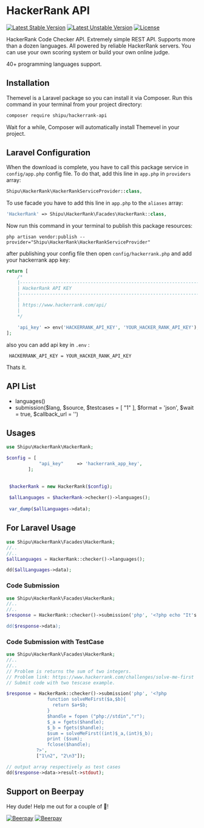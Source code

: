 # HackerRank API
[![Latest Stable Version](https://poser.pugx.org/shipu/hackerrank-api/v/stable)](https://packagist.org/packages/shipu/hackerrank-api)
[![Latest Unstable Version](https://poser.pugx.org/shipu/hackerrank-api/v/unstable)](https://packagist.org/packages/shipu/hackerrank-api)
[![License](https://poser.pugx.org/shipu/hackerrank-api/license)](https://packagist.org/packages/shipu/hackerrank-api)

HackerRank Code Checker API. Extremely simple REST API. Supports more than a dozen languages. All powered by reliable HackerRank servers. You can use your own scoring system or build your own online judge. 

40+ programming languages support.

## Installation

Themevel is a Laravel package so you can install it via Composer. Run this command in your terminal from your project directory:

```sh
composer require shipu/hackerrank-api
```

Wait for a while, Composer will automatically install Themevel in your project.

## Laravel Configuration

When the download is complete, you have to call this package service in `config/app.php` config file. To do that, add this line in `app.php` in `providers` array:

```php
Shipu\HackerRank\HackerRankServiceProvider::class,
```

To use facade you have to add this line in `app.php` to the `aliases` array:

```php
'HackerRank' => Shipu\HackerRank\Facades\HackerRank::class,
```

Now run this command in your terminal to publish this package resources:

```
php artisan vendor:publish --provider="Shipu\HackerRank\HackerRankServiceProvider"
```

after publishing your config file then open `config/hackerrank.php` and add your hackerrank app key:

```php
return [
    /*
    |--------------------------------------------------------------------------
    | HackerRank API KEY
    |--------------------------------------------------------------------------
    |
    | https://www.hackerrank.com/api/
    |
    */

    'api_key' => env('HACKERRANK_API_KEY', 'YOUR_HACKER_RANK_API_KEY'),
];
```

also you can add api key in `.env` :
```
 HACKERRANK_API_KEY = YOUR_HACKER_RANK_API_KEY
```

Thats it.

## API List

- languages()
- submission($lang, $source, $testcases = [ "1" ], $format = 'json', $wait = true, $callback_url = '')

## Usages

```php
use Shipu\HackerRank\HackerRank;

$config = [
            "api_key"     => 'hackerrank_app_key',
        ];
        
 
 $hackerRank = new HackerRank($config);
 
 $allLanguages = $hackerRank->checker()->languages();
 
 var_dump($allLanguages->data);
 ```


## For Laravel Usage
 
 ```php
 use Shipu\HackerRank\Facades\HackerRank;
 //..
 //..
 $allLanguages = HackerRank::checker()->languages();
 
 dd($allLanguages->data);
 ```
 
 ### Code Submission
 
 ```php
 use Shipu\HackerRank\Facades\HackerRank;
 //..
 //..
$response = HackerRank::checker()->submission('php', '<?php echo "It's Working"; ?>');

dd($response->data);
 ```
 
 ### Code Submission with TestCase

  ```php
  use Shipu\HackerRank\Facades\HackerRank;
  //..
  //..
  // Problem is returns the sum of two integers.
  // Problem link: https://www.hackerrank.com/challenges/solve-me-first
  // Submit code with two tescase example.
  
 $response = HackerRank::checker()->submission('php', '<?php
                 function solveMeFirst($a,$b){
                   return $a+$b;
                 }
                 $handle = fopen ("php://stdin","r");
                 $_a = fgets($handle);
                 $_b = fgets($handle);
                 $sum = solveMeFirst((int)$_a,(int)$_b);
                 print ($sum);
                 fclose($handle);
             ?>', 
             ["1\n2", "2\n3"]);
 
 // output array respectively as test cases
 dd($response->data->result->stdout);
  ```



## Support on Beerpay
Hey dude! Help me out for a couple of :beers:!

[![Beerpay](https://beerpay.io/Shipu/hackerrank-api/badge.svg?style=beer-square)](https://beerpay.io/Shipu/hackerrank-api)  [![Beerpay](https://beerpay.io/Shipu/hackerrank-api/make-wish.svg?style=flat-square)](https://beerpay.io/Shipu/hackerrank-api?focus=wish)
